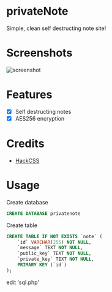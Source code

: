 # privateNote

Simple, clean self destructing note site!

# Screenshots

![screenshot](https://image.noelshack.com/fichiers/2019/37/1/1568046466-privatenote.png)

# Features

- [x] Self destructing notes
- [x] AES256 encryption

# Credits

- [HackCSS](https://hackcss.egoist.moe)

# Usage

Create database

```SQL
CREATE DATABASE privatenote
```
Create table
```SQL
CREATE TABLE IF NOT EXISTS `note` (
    `id` VARCHAR(255) NOT NULL,
    `message` TEXT NOT NULL,
    `public_key` TEXT NOT NULL,
    `private_key` TEXT NOT NULL,
    PRIMARY KEY (`id`)
);
```

edit 'sql.php'
